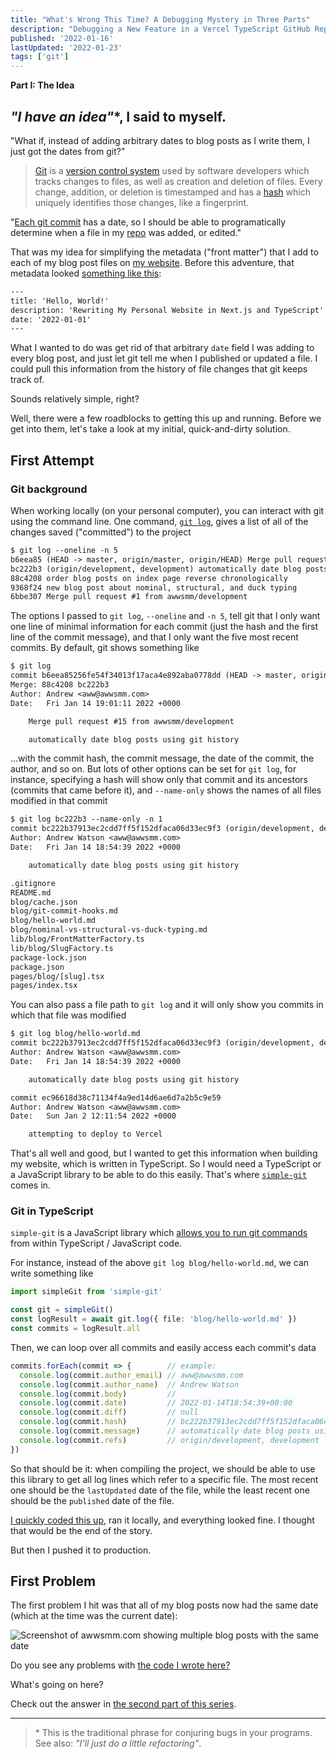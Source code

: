 ```yaml
---
title: "What's Wrong This Time? A Debugging Mystery in Three Parts"
description: "Debugging a New Feature in a Vercel TypeScript GitHub Repo"
published: '2022-01-16'
lastUpdated: '2022-01-23'
tags: ['git']
---
```


**Part I: The Idea**

## _"I have an idea"_*, I said to myself.

"What if, instead of adding arbitrary dates to blog posts as I write them, I just got the dates from git?"

> [Git](https://git-scm.com/) is a [version control system](https://www.atlassian.com/git/tutorials/what-is-version-control) used by software developers which tracks changes to files, as well as creation and deletion of files. Every change, addition, or deletion is timestamped and has a [hash](https://en.wikipedia.org/wiki/Hash_function) which uniquely identifies those changes, like a fingerprint.

"[Each git commit](https://github.com/awwsmm/awwsmm.com/commits/master) has a date, so I should be able to programatically determine when a file in my [repo](https://www.gitkraken.com/learn/git/tutorials/what-is-a-git-repository) was added, or edited."

That was my idea for simplifying the metadata ("front matter") that I add to each of my blog post files on [my website](https://github.com/awwsmm/awwsmm.com). Before this adventure, that metadata looked [something like this](https://raw.githubusercontent.com/awwsmm/awwsmm.com/ec96618d38c71134f4a9ed14d6ae6d7a2b5c9e59/blog/hello-world.md):

```txt
---
title: 'Hello, World!'
description: 'Rewriting My Personal Website in Next.js and TypeScript'
date: '2022-01-01'
---
```

What I wanted to do was get rid of that arbitrary `date` field I was adding to every blog post, and just let git tell me when I published or updated a file. I could pull this information from the history of file changes that git keeps track of.

Sounds relatively simple, right?

Well, there were a few roadblocks to getting this up and running. Before we get into them, let's take a look at my initial, quick-and-dirty solution.

## First Attempt

### Git background

When working locally (on your personal computer), you can interact with git using the command line. One command, [`git log`](https://git-scm.com/docs/git-log), gives a list of all of the changes saved ("committed") to the project

```txt
$ git log --oneline -n 5
b6eea85 (HEAD -> master, origin/master, origin/HEAD) Merge pull request #15 from awwsmm/development
bc222b3 (origin/development, development) automatically date blog posts using git history
88c4208 order blog posts on index page reverse chronologically
9368f24 new blog post about nominal, structural, and duck typing
6bbe307 Merge pull request #1 from awwsmm/development
```

The options I passed to `git log`, `--oneline` and `-n 5`, tell git that I only want one line of minimal information for each commit (just the hash and the first line of the commit message), and that I only want the five most recent commits. By default, git shows something like

```txt
$ git log
commit b6eea85256fe54f34013f17aca4e892aba0778dd (HEAD -> master, origin/master, origin/HEAD)
Merge: 88c4208 bc222b3
Author: Andrew <aww@awwsmm.com>
Date:   Fri Jan 14 19:01:11 2022 +0000

    Merge pull request #15 from awwsmm/development

    automatically date blog posts using git history
```

...with the commit hash, the commit message, the date of the commit, the author, and so on. But lots of other options can be set for `git log`, for instance, specifying a hash will show only that commit and its ancestors (commits that came before it), and `--name-only` shows the names of all files modified in that commit

```txt
$ git log bc222b3 --name-only -n 1
commit bc222b37913ec2cdd7ff5f152dfaca06d33ec9f3 (origin/development, development)
Author: Andrew Watson <aww@awwsmm.com>
Date:   Fri Jan 14 18:54:39 2022 +0000

    automatically date blog posts using git history

.gitignore
README.md
blog/cache.json
blog/git-commit-hooks.md
blog/hello-world.md
blog/nominal-vs-structural-vs-duck-typing.md
lib/blog/FrontMatterFactory.ts
lib/blog/SlugFactory.ts
package-lock.json
package.json
pages/blog/[slug].tsx
pages/index.tsx
```

You can also pass a file path to `git log` and it will only show you commits in which that file was modified

```txt
$ git log blog/hello-world.md
commit bc222b37913ec2cdd7ff5f152dfaca06d33ec9f3 (origin/development, development)
Author: Andrew Watson <aww@awwsmm.com>
Date:   Fri Jan 14 18:54:39 2022 +0000

    automatically date blog posts using git history

commit ec96618d38c71134f4a9ed14d6ae6d7a2b5c9e59
Author: Andrew Watson <aww@awwsmm.com>
Date:   Sun Jan 2 12:11:54 2022 +0000

    attempting to deploy to Vercel
```

That's all well and good, but I wanted to get this information when building my website, which is written in TypeScript. So I would need a TypeScript or a JavaScript library to be able to do this easily. That's where [`simple-git`](https://www.npmjs.com/package/simple-git) comes in.

### Git in TypeScript

`simple-git` is a JavaScript library which [allows you to run git commands](https://github.com/steveukx/git-js) from within TypeScript / JavaScript code.

For instance, instead of the above `git log blog/hello-world.md`, we can write something like

```ts
import simpleGit from 'simple-git'

const git = simpleGit()
const logResult = await git.log({ file: 'blog/hello-world.md' })
const commits = logResult.all
```

Then, we can loop over all commits and easily access each commit's data

```ts
commits.forEach(commit => {        // example:
  console.log(commit.author_email) // aww@awwsmm.com
  console.log(commit.author_name)  // Andrew Watson
  console.log(commit.body)         //
  console.log(commit.date)         // 2022-01-14T18:54:39+00:00
  console.log(commit.diff)         // null
  console.log(commit.hash)         // bc222b37913ec2cdd7ff5f152dfaca06d33ec9f3
  console.log(commit.message)      // automatically date blog posts using git history
  console.log(commit.refs)         // origin/development, development
})
```

So that should be it: when compiling the project, we should be able to use this library to get all log lines which refer to a specific file. The most recent one should be the `lastUpdated` date of the file, while the least recent one should be the `published` date of the file.

[I quickly coded this up](https://github.com/awwsmm/awwsmm.com/commit/69e038a919e448251fa2211a9fcf3fda914812fe), ran it locally, and everything looked fine. I thought that would be the end of the story.

But then I pushed it to production.

## First Problem

The first problem I hit was that all of my blog posts now had the same date (which at the time was the current date):

![Screenshot of awwsmm.com showing multiple blog posts with the same date](https://i.imgur.com/C0WGWdp.png)

Do you see any problems with [the code I wrote here?](https://github.com/awwsmm/awwsmm.com/commit/69e038a919e448251fa2211a9fcf3fda914812fe)

What's going on here?

Check out the answer in [the second part of this series](https://www.awwsmm.com/blog/whats-wrong-this-time-part-2).

---

> \* This is the traditional phrase for conjuring bugs in your programs. See also: _"I'll just do a little refactoring"_.